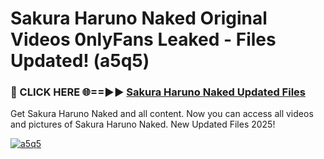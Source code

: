 # Sakura Haruno Naked Original Videos 0nlyFans Leaked - Files Updated! (a5q5)

<h3>🔴 CLICK HERE 🌐==►► <a href="https://tinyurl.com/yckcrads" rel="nofollow">Sakura Haruno Naked Updated Files</a></h3>

Get Sakura Haruno Naked and all content. Now you can access all videos and pictures of Sakura Haruno Naked. New Updated Files 2025!

[![a5q5](https://i.imgur.com/hpKpOFt.gif)](https://tinyurl.com/yckcrads)
